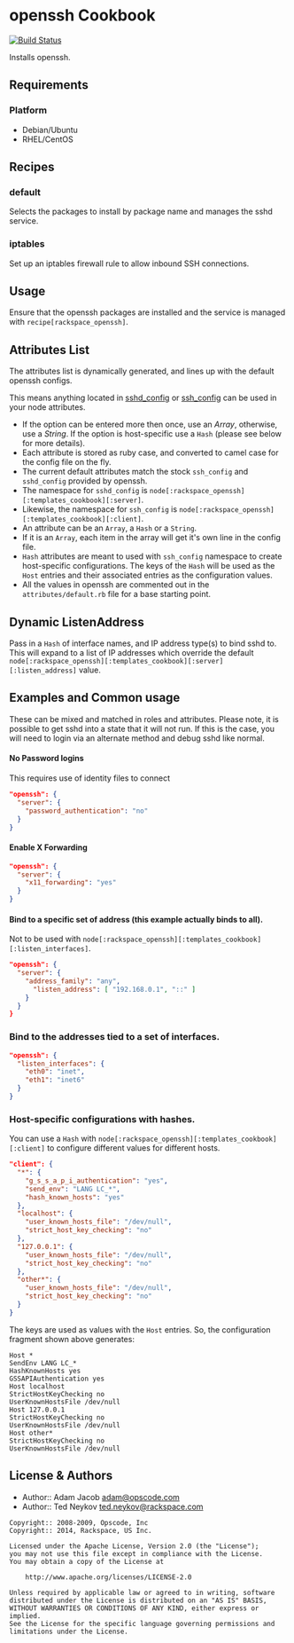 openssh Cookbook
================
[![Build Status](https://secure.travis-ci.org/opscode-cookbooks/openssh.png?branch=master)](http://travis-ci.org/opscode-cookbooks/openssh)

Installs openssh.


Requirements
------------
### Platform
- Debian/Ubuntu
- RHEL/CentOS


Recipes
-------
### default
Selects the packages to install by package name and manages the sshd service.

### iptables
Set up an iptables firewall rule to allow inbound SSH connections.


Usage
-----
Ensure that the openssh packages are installed and the service is managed with `recipe[rackspace_openssh]`.


Attributes List
---------------
The attributes list is dynamically generated, and lines up with the default openssh configs.

This means anything located in [sshd_config](http://www.openbsd.org/cgi-bin/man.cgi?query=sshd_config&sektion=5) or [ssh_config](http://www.openbsd.org/cgi-bin/man.cgi?query=sshd_config&sektion=5) can be used in your node attributes.

* If the option can be entered more then once, use an _Array_, otherwise, use a _String_. If the option is host-specific use a `Hash` (please see below for more details).
* Each attribute is stored as ruby case, and converted to camel case for the config file on the fly.
* The current default attributes match the stock `ssh_config` and `sshd_config` provided by openssh.
* The namespace for `sshd_config` is `node[:rackspace_openssh][:templates_cookbook][:server]`.
* Likewise, the namespace for `ssh_config` is `node[:rackspace_openssh][:templates_cookbook][:client]`.
* An attribute can be an `Array`, a `Hash` or a `String`.
* If it is an `Array`, each item in the array will get it's own line in the config file.
* `Hash` attributes are meant to used with `ssh_config` namespace to create host-specific configurations. The keys of the `Hash` will be used as the `Host` entries and their associated entries as the configuration values.
* All the values in openssh are commented out in the `attributes/default.rb` file for a base starting point.


Dynamic ListenAddress
---------------------
Pass in a `Hash` of interface names, and IP address type(s) to bind sshd to. This will expand to a list of IP addresses which override the default `node[:rackspace_openssh][:templates_cookbook][:server][:listen_address]` value.


Examples and Common usage
-------------------------
These can be mixed and matched in roles and attributes.  Please note, it is possible to get sshd into a state that it will not run.  If this is the case, you will need to login via an alternate method and debug sshd like normal.

#### No Password logins

This requires use of identity files to connect

```json
"openssh": {
  "server": {
    "password_authentication": "no"
  }
}
```

#### Enable X Forwarding

```json
"openssh": {
  "server": {
    "x11_forwarding": "yes"
  }
}
```

####  Bind to a specific set of address (this example actually binds to all).

Not to be used with `node[:rackspace_openssh][:templates_cookbook][:listen_interfaces]`.

```json
"openssh": {
  "server": {
    "address_family": "any",
      "listen_address": [ "192.168.0.1", "::" ]
    }
  }
}
```

### Bind to the addresses tied to a set of interfaces.

```json
"openssh": {
  "listen_interfaces": {
    "eth0": "inet",
    "eth1": "inet6"
  }
}
```

### Host-specific configurations with hashes.
You can use a `Hash` with `node[:rackspace_openssh][:templates_cookbook][:client]` to configure different values for different hosts.

```json
"client": {
  "*": {
    "g_s_s_a_p_i_authentication": "yes",
    "send_env": "LANG LC_*",
    "hash_known_hosts": "yes"
  },
  "localhost": {
    "user_known_hosts_file": "/dev/null",
    "strict_host_key_checking": "no"
  },
  "127.0.0.1": {
    "user_known_hosts_file": "/dev/null",
    "strict_host_key_checking": "no"
  },
  "other*": {
    "user_known_hosts_file": "/dev/null",
    "strict_host_key_checking": "no"
  }
}
```

The keys are used as values with the `Host` entries. So, the configuration fragment shown above generates:

```text
Host *
SendEnv LANG LC_*
HashKnownHosts yes
GSSAPIAuthentication yes
Host localhost
StrictHostKeyChecking no
UserKnownHostsFile /dev/null
Host 127.0.0.1
StrictHostKeyChecking no
UserKnownHostsFile /dev/null
Host other*
StrictHostKeyChecking no
UserKnownHostsFile /dev/null
```


License & Authors
-----------------
- Author:: Adam Jacob <adam@opscode.com>
- Author:: Ted Neykov <ted.neykov@rackspace.com>

```text
Copyright:: 2008-2009, Opscode, Inc
Copyright:: 2014, Rackspace, US Inc.

Licensed under the Apache License, Version 2.0 (the "License");
you may not use this file except in compliance with the License.
You may obtain a copy of the License at

    http://www.apache.org/licenses/LICENSE-2.0

Unless required by applicable law or agreed to in writing, software
distributed under the License is distributed on an "AS IS" BASIS,
WITHOUT WARRANTIES OR CONDITIONS OF ANY KIND, either express or implied.
See the License for the specific language governing permissions and
limitations under the License.
```
